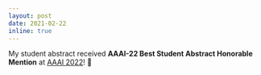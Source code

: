```yaml
---
layout: post
date: 2021-02-22
inline: true
---
```


My student abstract received **AAAI-22 Best Student Abstract Honorable Mention** at [AAAI 2022](https://aaai.org/Conferences/AAAI-22/)! 🎉
